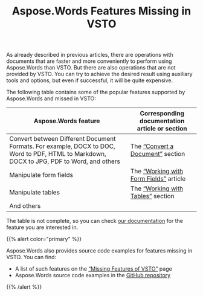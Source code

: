 ﻿---
title: Aspose.Words Features Missing in VSTO
description: "Aspose.Words for .NET allows to perform some operations with documents faster and more conveniently than VSTO. In addition, there are operations that are not supported by VSTO."
type: docs
weight: 20
url: /net/missing-features-in-vsto/
aliases:
  - /net/conversion-from-docx-to-doc-format/
  - /net/insert-form-fields/
  - /net/join-tables/
  - /net/split-tables/
  - /net/convert-document-to-mhtml-email/
  - /net/detecting-file-format/
  - /net/converting-a-document-to-byte-array/
  - /net/conversion-between-different-open-office-word-formats/
---

As already described in previous articles, there are operations with documents that are faster and more conveniently to perform using Aspose.Words than VSTO. But there are also operations that are not provided by VSTO. You can try to achieve the desired result using auxiliary tools and options, but even if successful, it will be quite expensive.

The following table contains some of the popular features supported by Aspose.Words and missed in VSTO:

| Aspose.Words feature                                         | Corresponding documentation article or section               |
| ------------------------------------------------------------ | ------------------------------------------------------------ |
| Convert between Different Document Formats. For example, DOCX to DOC, Word to PDF,  HTML to Markdown, DOCX to JPG, PDF to Word, and others | The [“Convert a Document”](/words/net/convert-a-document/) section |
| Manipulate form fields                                       | The [“Working with Form Fields”](/words/net/working-with-form-fields/) article |
| Manipulate tables                                            | The [“Working with Tables”](/words/net/working-with-tables/) section |
| And others                                                   |                                                              |

The table is not complete, so you can check [our documentation](/words/net/) for the feature you are interested in.

{{% alert color="primary" %}}

Aspose.Words also provides source code examples for features missing in VSTO. You can find:

- A list of such features on the [“Missing Features of VSTO”](https://github.com/aspose-words/Aspose.Words-for-.NET/releases/tag/MissingFeaturesofVSTOv1.1) page
- Aspose.Words source code examples in the [GitHub repository](https://github.com/asposemarketplace/Aspose_for_VSTO)

{{% /alert %}}